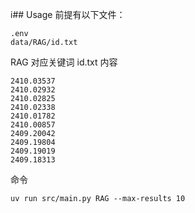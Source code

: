 i## Usage
前提有以下文件：
```
.env
data/RAG/id.txt
```
RAG 对应关键词
id.txt 内容
```
2410.03537
2410.02932
2410.02825
2410.02338
2410.01782
2410.00857
2409.20042
2409.19804
2409.19019
2409.18313
```

命令
```shell
uv run src/main.py RAG --max-results 10
```